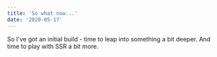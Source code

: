 ```yaml
---
title: 'So what now...'
date: '2020-05-17'
---
```


So I've got an initial build - time to leap into something a bit deeper.  And time to play with SSR a bit more.